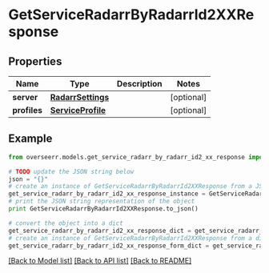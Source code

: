 # GetServiceRadarrByRadarrId2XXResponse


## Properties

Name | Type | Description | Notes
------------ | ------------- | ------------- | -------------
**server** | [**RadarrSettings**](RadarrSettings.md) |  | [optional] 
**profiles** | [**ServiceProfile**](ServiceProfile.md) |  | [optional] 

## Example

```python
from overseerr.models.get_service_radarr_by_radarr_id2_xx_response import GetServiceRadarrByRadarrId2XXResponse

# TODO update the JSON string below
json = "{}"
# create an instance of GetServiceRadarrByRadarrId2XXResponse from a JSON string
get_service_radarr_by_radarr_id2_xx_response_instance = GetServiceRadarrByRadarrId2XXResponse.from_json(json)
# print the JSON string representation of the object
print GetServiceRadarrByRadarrId2XXResponse.to_json()

# convert the object into a dict
get_service_radarr_by_radarr_id2_xx_response_dict = get_service_radarr_by_radarr_id2_xx_response_instance.to_dict()
# create an instance of GetServiceRadarrByRadarrId2XXResponse from a dict
get_service_radarr_by_radarr_id2_xx_response_form_dict = get_service_radarr_by_radarr_id2_xx_response.from_dict(get_service_radarr_by_radarr_id2_xx_response_dict)
```
[[Back to Model list]](../README.md#documentation-for-models) [[Back to API list]](../README.md#documentation-for-api-endpoints) [[Back to README]](../README.md)


